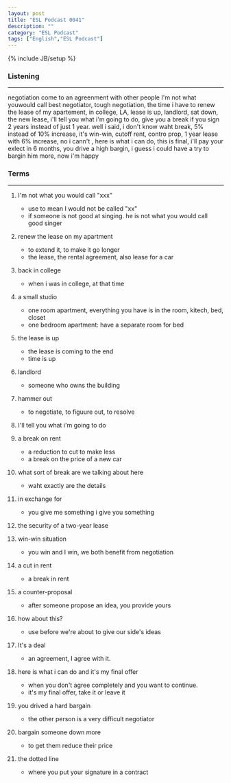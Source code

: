 ```yaml
---
layout: post
title: "ESL Podcast 0041"
description: ""
category: "ESL Podcast"
tags: ["English","ESL Podcast"]
---
```

{% include JB/setup %}

### Listening
-----
negotiation
come to an agreenment with other people
I'm not what youwould call best negotiator, tough negotiation, the time i have to renew the lease of my apartement, in college, LA, lease is up, landlord, sat down, the new lease, i'll tell you what i'm going to do, give you a break if you sign 2 years instead of just 1 year. well i said, i don't know waht break, 5% instead of 10% increase, it's win-win, cutoff rent, contro prop, 1 year lease with 6% increase, no i cann't , here is what i can do, this is final, i'll pay your exlect in 6 months, you drive a high bargin, i guess i could have a try to bargin him more, now i'm happy

### Terms
--------
1. I'm not what you would call "xxx"
    * use to mean I would not be called "xx"
    * if someone is not good at singing. he is not what you would call good singer

2. renew the lease on my apartment
    * to extend it, to make it go longer
    * the lease, the rental agreement, also lease for a car
3. back in college
    * when i was in college, at that time 
4. a small studio
    * one room apartment, everything you have is in the room, kitech, bed, closet
    * one bedroom apartment: have a separate room for bed
5. the lease is up
    * the lease is coming to the end
    * time is up
6. landlord
    * someone who owns the building
7. hammer out 
    * to negotiate, to figuure out, to resolve
8. I'll tell you what i'm going to do
9. a break on rent
    * a reduction to cut to make less
    * a break on the price of a new car
10. what sort of break are we talking about here
    * waht exactly are the details
11. in exchange for
    * you give me something i give you something
11. the security of a two-year lease
12. win-win situation
    * you win and I win, we both benefit from negotiation
13. a cut in rent
    * a break in rent
14. a counter-proposal
    * after someone propose an idea, you provide yours
15. how about this? 
    * use before we're about to give our side's ideas
16. It's a deal
    * an agreement, I agree with it.
17. here is what i can do and it's my final offer
    * when you don't agree completely and you want to continue.
    * it's my final offer, take it or leave it
18. you drived a hard bargain
    * the other person is a very difficult negotiator
19. bargain someone down more
    * to get them reduce their price
20. the dotted line
    * where you put your signature in a contract